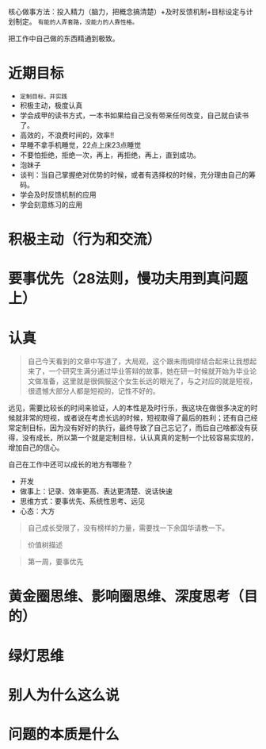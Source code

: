 核心做事方法：投入精力（脑力，把概念搞清楚）+及时反馈机制+目标设定与计划制定。
`有能的人弄套路，没能力的人靠性格。`

把工作中自己做的东西精通到极致。

# 近期目标
- `定制目标，并实践`
- 积极主动，极度认真
- 学会成甲的读书方式，一本书如果给自己没有带来任何改变，自己就白读书了。
- 高效的，不浪费时间的，效率!!
- 早睡不拿手机睡觉，22点上床23点睡觉
- 不要怕拒绝，拒绝一次，再上，再拒绝，再上，直到成功。
- 泡妹子
- 谈判：当自己掌握绝对优势的时候，或者有选择权的时候，充分理由自己的筹码。
- 学会及时反馈机制的应用
- 学会刻意练习的应用

# 积极主动（行为和交流）
# 要事优先（28法则，慢功夫用到真问题上）
# 认真
> 自己今天看到的文章中写道了，大局观，这个跟未雨绸缪结合起来让我想起来了，一个研究生满分通过毕业答辩的故事，她在研一时候就开始为毕业论文做准备，这里就是很佩服这个女生长远的眼光了，与之对应的就是短视，很遗憾大部分人都是短视的，记性不好的。

远见，需要比较长的时间来验证，人的本性是及时行乐，我这块在做很多决定的时候就非常的短视，或者说在考虑长远的时候，短视取得了最后的胜利；还有自己经常定制目标，因为没有好好的执行，最终导致了自己忘记了，而后自己啥都没有获得，没有成长，所以第一个就是定制目标，认认真真的定制一个比较容易实现的，增加自己的信心。

自己在工作中还可以成长的地方有哪些？
- 开发
- 做事上：记录、效率更高、表达更清楚、说话快速
- 思维方式：要事优先、系统性思考、远见
- 心态：大方


> 自己成长受限了，没有榜样的力量，需要找一下余国华请教一下。

> 价值树描述

> 第一周，要事优先

# 黄金圈思维、影响圈思维、深度思考（目的）
# 绿灯思维
# 别人为什么这么说
# 问题的本质是什么